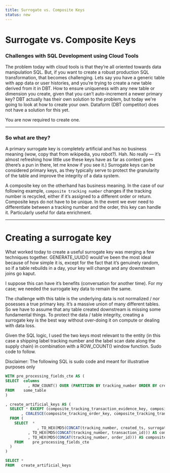 ```yaml
---
title: Surrogate vs. Composite Keys
status: new
---
```



# Surrogate vs. Composite Keys


### Challenges with SQL Development using Cloud Tools

The problem today with cloud tools is that they’re all oriented towards data manipulation SQL. But, if you want to create a robust production SQL transformation, that becomes challenging.  Lets say you have a generic table with app data or user histories, and you’re trying to create a new table derived from it in DBT. How to ensure uniqueness with any new table or dimension you create, given that you can’t auto-increment a newer primary key? DBT actually has their own solution to the problem, but today we're going to look at how to create your own. Dataform (DBT competitor) does not have a solution for this yet.

You are now required to create one.

---

### So what are they?

A primary surrogate key is completely artificial and has no business meaning (wow, copy that from wikipedia, you robot?). Hah. No really — it’s almost refreshing how little use these keys have as far as context goes (there’s a pun in there, let me know if you see it.) Surrogate keys can be considered primary keys, as they typically serve to protect the granularity of the table and improve the integrity of a data system.

A composite key on the otherhand has business meaning. In the case of our following example, `composite tracking number` changes if the tracking number is recycled, either if it’s assigned to a different order or return. Composite keys do not have to be unique. In the event we ever need to differentiate between a tracking number and the order, this key can handle it. Particularly useful for data enrichment.

---

# Creating a surrogate key

What worked today to create a useful surrogate key was merging a few techniques together. GENERATE_UUID() would’ve been the most ideal because of how simple it is, except for the fact that it’s genuinely random, so if a table rebuilds in a day, your key will change and any downstream joins go kaput.

I suppose this can have it’s benefits (conversation for another time). For my case; we needed the surrogate key data to remain the same.

The challenge with this table is the underlying data is not normalized / nor posesses a true primary key. It’s a massive union of many different tables. So we have to assume that any table created downstream is missing some fundamental things. To protect the data / table integrity, creating a surrogate key is the best way without over-doing it on compute or dealing with data loss.

Given the SQL logic, I used the two keys most relevant to the entity (in this case a shipping label tracking number and the label scan date along the supply chain) in combination with a ROW_COUNT() window function. Sudo code to follow.

<aside>
Disclaimer: The following SQL is sudo code and meant for illustrative purposes only

</aside>

```sql
WITH pre_processing_fields_cte AS (
SELECT  columns
		  , ROW_COUNT() OVER (PARTITION BY tracking_number ORDER BY created_ts ASC) AS surrogate_key
FROM    some_table
)

, create_artificial_keys AS (
  SELECT * EXCEPT (composite_tracking_transaction_evidence_key, composite_tracking_order_key)
       , COALESCE(composite_tracking_order_key, composite_tracking_transaction_evidence_key) AS composite_tracking_number_key
  FROM (
    SELECT  *
		      , TO_HEX(MD5(CONCAT(tracking_number, created_ts, surrogate_key))) AS pk_surrogate_key
          , TO_HEX(MD5(CONCAT(tracking_number, transaction_id))) AS composite_tracking_transaction_key
          , TO_HEX(MD5(CONCAT(tracking_number, order_id))) AS composite_tracking_order_key
    FROM    pre_processing_fields_cte
  )
)

SELECT *
FROM   create_artificial_keys
```
